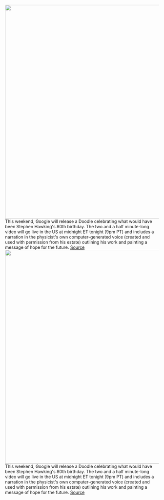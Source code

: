 <img src='https://cdn.vox-cdn.com/thumbor/CZ_oreWnGZSqFGwos9tbDW-ozMI=/0x0:1440x960/1200x0/filters:focal(0x0:1440x960):no_upscale()/cdn.vox-cdn.com/uploads/chorus_asset/file/23152127/Stephen_Hawking_s_80th_Birthday.jpg' width='700px' /><br/>
This weekend, Google will release a Doodle celebrating what would have been Stephen Hawking's 80th birthday. The two and a half minute-long video will go live in the US at midnight ET tonight (9pm PT) and includes a narration in the physicist's own computer-generated voice (created and used with permission from his estate) outlining his work and painting a message of hope for the future.
<a href='https://www.theverge.com/2022/1/7/22871739/google-stephen-hawking-80th-birthday-doodle'> Source <a/><img src='https://cdn.vox-cdn.com/thumbor/CZ_oreWnGZSqFGwos9tbDW-ozMI=/0x0:1440x960/1200x0/filters:focal(0x0:1440x960):no_upscale()/cdn.vox-cdn.com/uploads/chorus_asset/file/23152127/Stephen_Hawking_s_80th_Birthday.jpg' width='700px' /><br/>
This weekend, Google will release a Doodle celebrating what would have been Stephen Hawking's 80th birthday. The two and a half minute-long video will go live in the US at midnight ET tonight (9pm PT) and includes a narration in the physicist's own computer-generated voice (created and used with permission from his estate) outlining his work and painting a message of hope for the future.
<a href='https://www.theverge.com/2022/1/7/22871739/google-stephen-hawking-80th-birthday-doodle'> Source <a/>